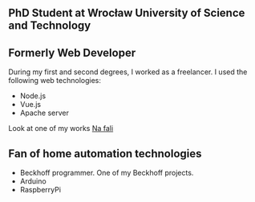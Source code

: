 ## PhD Student at Wrocław University of Science and Technology



## Formerly Web Developer
During my first and second degrees, I worked as a freelancer. I used the following web technologies:
* Node.js 
* Vue.js
* Apache server

Look at one of my works [Na fali](https://nafali-sport.pl/)

## Fan of home automation technologies 

* Beckhoff programmer. One of my Beckhoff projects.
* Arduino
* RaspberryPi

